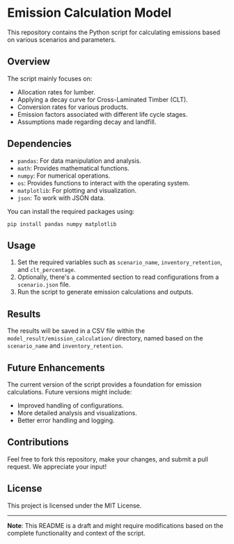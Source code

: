 
# Emission Calculation Model

This repository contains the Python script for calculating emissions based on various scenarios and parameters.

## Overview

The script mainly focuses on:
- Allocation rates for lumber.
- Applying a decay curve for Cross-Laminated Timber (CLT).
- Conversion rates for various products.
- Emission factors associated with different life cycle stages.
- Assumptions made regarding decay and landfill.

## Dependencies

- `pandas`: For data manipulation and analysis.
- `math`: Provides mathematical functions.
- `numpy`: For numerical operations.
- `os`: Provides functions to interact with the operating system.
- `matplotlib`: For plotting and visualization.
- `json`: To work with JSON data.

You can install the required packages using:
```
pip install pandas numpy matplotlib
```

## Usage

1. Set the required variables such as `scenario_name`, `inventory_retention`, and `clt_percentage`.
2. Optionally, there's a commented section to read configurations from a `scenario.json` file.
3. Run the script to generate emission calculations and outputs.

## Results

The results will be saved in a CSV file within the `model_result/emission_calculation/` directory, named based on the `scenario_name` and `inventory_retention`.

## Future Enhancements

The current version of the script provides a foundation for emission calculations. Future versions might include:
- Improved handling of configurations.
- More detailed analysis and visualizations.
- Better error handling and logging.

## Contributions

Feel free to fork this repository, make your changes, and submit a pull request. We appreciate your input!

## License

This project is licensed under the MIT License.

---

**Note**: This README is a draft and might require modifications based on the complete functionality and context of the script.
